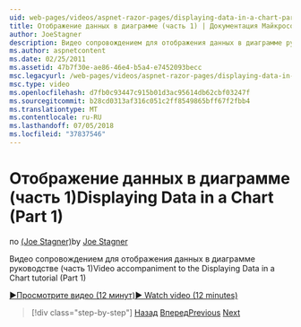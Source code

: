 ```yaml
---
uid: web-pages/videos/aspnet-razor-pages/displaying-data-in-a-chart-part-1
title: Отображение данных в диаграмме (часть 1) | Документация Майкрософт
author: JoeStagner
description: Видео сопровождением для отображения данных в диаграмме руководстве (часть 1)
ms.author: aspnetcontent
ms.date: 02/25/2011
ms.assetid: 47b7f30e-ae86-46e4-b5a4-e7452093becc
msc.legacyurl: /web-pages/videos/aspnet-razor-pages/displaying-data-in-a-chart-part-1
msc.type: video
ms.openlocfilehash: d7fb0c93447c915b01d3ac95614db62cbf03247f
ms.sourcegitcommit: b28cd0313af316c051c2ff8549865bff67f2fbb4
ms.translationtype: MT
ms.contentlocale: ru-RU
ms.lasthandoff: 07/05/2018
ms.locfileid: "37837546"
---
```

<a name="displaying-data-in-a-chart-part-1"></a><span data-ttu-id="33dca-103">Отображение данных в диаграмме (часть 1)</span><span class="sxs-lookup"><span data-stu-id="33dca-103">Displaying Data in a Chart (Part 1)</span></span>
====================
<span data-ttu-id="33dca-104">по [(Joe Stagner)](https://github.com/JoeStagner)</span><span class="sxs-lookup"><span data-stu-id="33dca-104">by [Joe Stagner](https://github.com/JoeStagner)</span></span>

<span data-ttu-id="33dca-105">Видео сопровождением для отображения данных в диаграмме руководстве (часть 1)</span><span class="sxs-lookup"><span data-stu-id="33dca-105">Video accompaniment to the Displaying Data in a Chart tutorial (Part 1)</span></span>

[<span data-ttu-id="33dca-106">&#9654;Просмотрите видео (12 минут)</span><span class="sxs-lookup"><span data-stu-id="33dca-106">&#9654; Watch video (12 minutes)</span></span>](https://channel9.msdn.com/Blogs/ASP-NET-Site-Videos/displaying-data-in-a-chart-part-1)

> [!div class="step-by-step"]
> <span data-ttu-id="33dca-107">[Назад](displaying-data-in-a-grid.md)
> [Вперед](displaying-data-in-a-chart-part-2.md)</span><span class="sxs-lookup"><span data-stu-id="33dca-107">[Previous](displaying-data-in-a-grid.md)
[Next](displaying-data-in-a-chart-part-2.md)</span></span>
